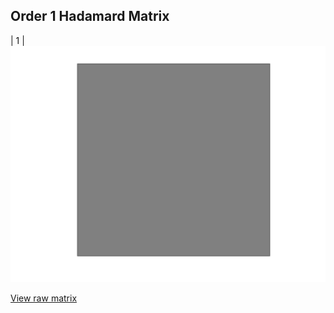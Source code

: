 ## Order 1 Hadamard Matrix

<div style="overflow-x:auto;">
| 1 |
</div>

<img src="1.png" class="img-responsive" alt=""> 

[View raw matrix](order1.txt)
